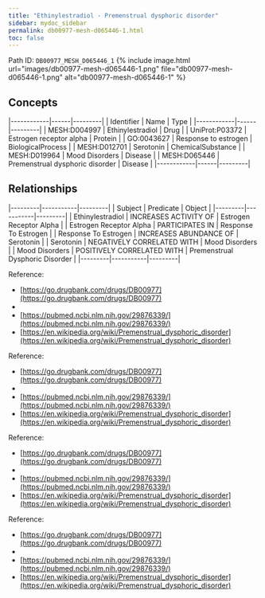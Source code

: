 ```yaml
---
title: "Ethinylestradiol - Premenstrual dysphoric disorder"
sidebar: mydoc_sidebar
permalink: db00977-mesh-d065446-1.html
toc: false 
---
```



Path ID: `DB00977_MESH_D065446_1`
{% include image.html url="images/db00977-mesh-d065446-1.png" file="db00977-mesh-d065446-1.png" alt="db00977-mesh-d065446-1" %}

## Concepts

|------------|------|---------|
| Identifier | Name | Type    |
|------------|------|---------|
| MESH:D004997 | Ethinylestradiol | Drug |
| UniProt:P03372 | Estrogen receptor alpha | Protein |
| GO:0043627 | Response to estrogen | BiologicalProcess |
| MESH:D012701 | Serotonin | ChemicalSubstance |
| MESH:D019964 | Mood Disorders | Disease |
| MESH:D065446 | Premenstrual dysphoric disorder | Disease |
|------------|------|---------|

## Relationships

|---------|-----------|---------|
| Subject | Predicate | Object  |
|---------|-----------|---------|
| Ethinylestradiol | INCREASES ACTIVITY OF | Estrogen Receptor Alpha |
| Estrogen Receptor Alpha | PARTICIPATES IN | Response To Estrogen |
| Response To Estrogen | INCREASES ABUNDANCE OF | Serotonin |
| Serotonin | NEGATIVELY CORRELATED WITH | Mood Disorders |
| Mood Disorders | POSITIVELY CORRELATED WITH | Premenstrual Dysphoric Disorder |
|---------|-----------|---------|

Reference: 
  - [https://go.drugbank.com/drugs/DB00977](https://go.drugbank.com/drugs/DB00977)
  - 
  - [https://pubmed.ncbi.nlm.nih.gov/29876339/](https://pubmed.ncbi.nlm.nih.gov/29876339/)
  - [https://en.wikipedia.org/wiki/Premenstrual_dysphoric_disorder](https://en.wikipedia.org/wiki/Premenstrual_dysphoric_disorder)

Reference: 
  - [https://go.drugbank.com/drugs/DB00977](https://go.drugbank.com/drugs/DB00977)
  - 
  - [https://pubmed.ncbi.nlm.nih.gov/29876339/](https://pubmed.ncbi.nlm.nih.gov/29876339/)
  - [https://en.wikipedia.org/wiki/Premenstrual_dysphoric_disorder](https://en.wikipedia.org/wiki/Premenstrual_dysphoric_disorder)

Reference: 
  - [https://go.drugbank.com/drugs/DB00977](https://go.drugbank.com/drugs/DB00977)
  - 
  - [https://pubmed.ncbi.nlm.nih.gov/29876339/](https://pubmed.ncbi.nlm.nih.gov/29876339/)
  - [https://en.wikipedia.org/wiki/Premenstrual_dysphoric_disorder](https://en.wikipedia.org/wiki/Premenstrual_dysphoric_disorder)

Reference: 
  - [https://go.drugbank.com/drugs/DB00977](https://go.drugbank.com/drugs/DB00977)
  - 
  - [https://pubmed.ncbi.nlm.nih.gov/29876339/](https://pubmed.ncbi.nlm.nih.gov/29876339/)
  - [https://en.wikipedia.org/wiki/Premenstrual_dysphoric_disorder](https://en.wikipedia.org/wiki/Premenstrual_dysphoric_disorder)
